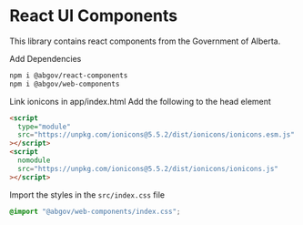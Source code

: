 # React UI Components

This library contains react components from the Government of Alberta.

Add Dependencies

```bash
npm i @abgov/react-components
npm i @abgov/web-components
```

Link ionicons in app/index.html
Add the following to the head element

```html
<script
  type="module"
  src="https://unpkg.com/ionicons@5.5.2/dist/ionicons/ionicons.esm.js"
></script>
<script
  nomodule
  src="https://unpkg.com/ionicons@5.5.2/dist/ionicons/ionicons.js"
></script>
```

Import the styles in the `src/index.css` file

```css
@import "@abgov/web-components/index.css";
```
